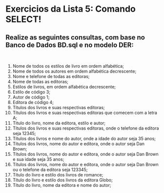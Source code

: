 # Exercicios da Lista 5: Comando SELECT!
## Realize as seguintes consultas, com base no Banco de Dados BD.sql e no modelo DER:
<br />

<ol>
<li>Nome de todos os estilos de livro em ordem alfabética;</li>
<li>Nome de todos os autores em ordem alfabética decrescente;</li>
<li>Nome e telefone de todas as editoras;</li>
<li>Nome de todas as editoras;</li>
<li>Estilos de livros, em ordem alfabética decrescente;</li>
<li>Estilo de código 3;</li>
<li>Autor de código 1;</li>
<li>Editora de código 4;</li>
<li>Títulos dos livros e suas respectivas editoras;</li>
<li>Títulos dos livros e suas respectivas editoras que comecem com a letra A;</li>
<li>Titulo do livro, nome da editora, estilo e autor;</li>
<li>Títulos dos livros e suas respectivas editoras, onde o telefone da editora seja 12345;</li>
<li>Títulos dos livros e nome do autor, onde a idade do autor seja 35 anos;</li>
<li>Títulos dos livros, nome do autor e editora, onde o autor seja Dan Brown;</li>
<li>Títulos dos livros, nome do autor e editora, onde o autor seja Dan Brown e sua idade seja 35 anos;</li>
<li>Títulos dos livros, nome do autor e editora, onde o autor seja Dan Brown ou o telefone da editora seja 123345;</li>
<li>Título do livro e estilo dos livros de romance;</li>
<li>Título do livro e estilo dos livros da editora Globo;</li>
<li>Título do livro, nome da editora e nome do autor;</li>
</ol>

